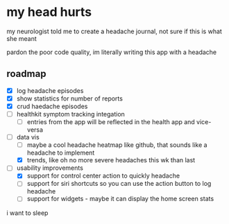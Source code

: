 # my head hurts
my neurologist told me to create a headache journal, not sure if this is what she meant

pardon the poor code quality, im literally writing this app with a headache

## roadmap
- [x] log headache episodes
- [x] show statistics for number of reports
- [x] crud haedache episodes
- [ ] healthkit symptom tracking integation
  - [ ] entries from the app will be reflected in the health app and vice-versa
- [ ] data vis
  - [ ] maybe a cool headache heatmap like github, that sounds like a headache to implement
  - [x] trends, like oh no more severe headaches this wk than last
- [ ] usability improvements
  - [x] support for control center action to quickly headache
  - [ ] support for siri shortcuts so you can use the action button to log headache
  - [ ] support for widgets - maybe it can display the home screen stats

i want to sleep
